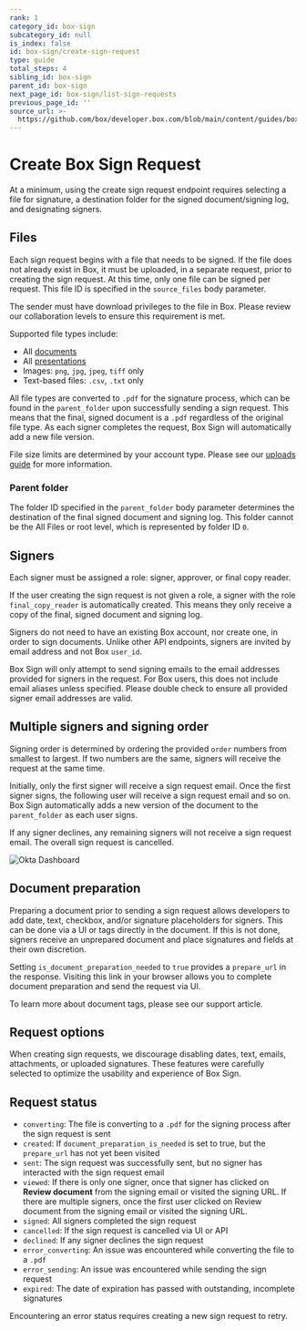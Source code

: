 ```yaml
---
rank: 1
category_id: box-sign
subcategory_id: null
is_index: false
id: box-sign/create-sign-request
type: guide
total_steps: 4
sibling_id: box-sign
parent_id: box-sign
next_page_id: box-sign/list-sign-requests
previous_page_id: ''
source_url: >-
  https://github.com/box/developer.box.com/blob/main/content/guides/box-sign/create-sign-request.md
---
```

# Create Box Sign Request

At a minimum, using the create sign request endpoint requires selecting a file
for signature, a destination folder for the signed document/signing log, and
designating signers.

<Samples id='post_sign_requests'>

</Samples>

## Files

Each sign request begins with a file that needs to be signed. If the file does
not already exist in Box, it must be uploaded, in a separate request, prior to
creating the sign request. At this time, only one file can be signed per
request. This file ID is specified in the `source_files` body parameter.

<Message type='warning'>

The sender must have download privileges to the file in Box. Please review our
collaboration levels to ensure this requirement is met.

</Message>

Supported file types include:

- All [documents][documents]
- All [presentations][presentations]
- Images: `png`, `jpg`, `jpeg`, `tiff` only
- Text-based files: `.csv`, `.txt` only

All file types are converted to `.pdf` for the signature process, which can be
found in the `parent_folder` upon successfully sending a sign request. This
means that the final, signed document is a `.pdf` regardless of the original
file type. As each signer completes the request, Box Sign will automatically add
a new file version.

File size limits are determined by your account type. Please see our
[uploads guide][uploads] for more information. 

### Parent folder

The folder ID specified in the `parent_folder` body parameter determines the
destination of the final signed document and signing log. This folder cannot be
the All Files or root level, which is represented by folder ID `0`. 

## Signers

Each signer must be assigned a role:  signer, approver, or final copy reader.

If the user creating the sign request is not given a role, a signer with the
role `final_copy_reader` is automatically created. This means they only receive
a copy of the final, signed document and signing log.

Signers do not need to have an existing Box account, nor create one, in order to
sign documents. Unlike other API endpoints, signers are invited by email address
and not Box `user_id`. 

<Message type='warning'>

 
Box Sign will only attempt to send signing emails to the email addresses
provided for signers in the request. For Box users, this does not include email
aliases unless specified. Please double check to ensure all provided signer
email addresses are valid.

</Message>

## Multiple signers and signing order

Signing order is determined by ordering the provided `order` numbers from
smallest to largest. If two numbers are the same, signers will receive the
request at the same time.

Initially, only the first signer will receive a sign request email. Once the
first signer signs, the following user will receive a sign request email and so
on. Box Sign automatically adds a new version of the document to the
`parent_folder` as each user signs.  

If any signer declines, any remaining signers will not receive a sign request
email. The overall sign request is cancelled.

<ImageFrame noborder center shadow>

![Okta Dashboard](images/)

</ImageFrame>

## Document preparation

Preparing a document prior to sending a sign request allows developers to add
date, text, checkbox, and/or signature placeholders for signers. This can be
done via a UI or tags directly in the document. If this is not done, signers
receive an unprepared document and place signatures and fields at their own
discretion.

Setting `is_document_preparation_needed` to `true` provides a `prepare_url` in
the response. Visiting this link in your browser allows you to complete document
preparation and send the request via UI.

To learn more about document tags, please see our support article.

## Request options

<Message type='warning'>

When creating sign requests, we discourage disabling dates, text, emails,
attachments, or uploaded signatures. These features were carefully selected to
optimize the usability and experience of Box Sign.

</Message>

## Request status

- `converting`: The file is converting to a `.pdf` for the signing process after
  the sign request is sent
- `created`: If `document_preparation_is_needed` is set to true, but the
  `prepare_url` has not yet been visited
- `sent`: The sign request was successfully sent, but no signer has interacted
  with the sign request email 
- `viewed`: If there is only one signer, once that signer has clicked on
  **Review document** from the signing email or visited the signing URL. If
  there are multiple signers, once the first user clicked on Review document
  from the signing email or visited the signing URL.
- `signed`: All signers completed the sign request
- `cancelled`: If the sign request is cancelled via UI or API
- `declined`: If any signer declines the sign request
- `error_converting`: An issue was encountered while converting the file to a
  `.pdf`
- `error_sending`: An issue was encountered while sending the sign request
- `expired`: The date of expiration has passed with outstanding, incomplete
  signatures 

Encountering an error status requires creating a new sign request to retry.

[documents]: g://representations/supported-file-types/#documents
[presentations]: g://representations/supported-file-types/#presentations
[uploads]: g://uploads/direct